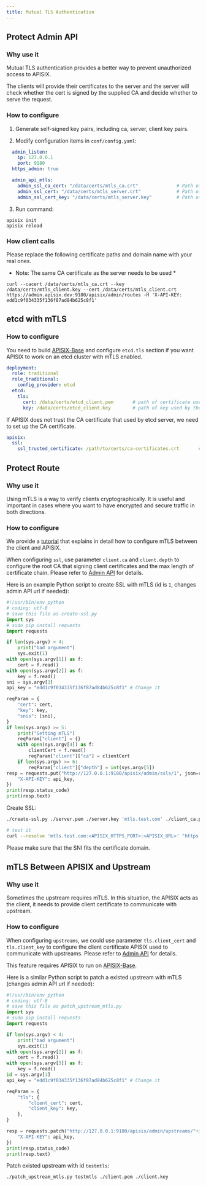 ```yaml
---
title: Mutual TLS Authentication
---
```


<!--
#
# Licensed to the Apache Software Foundation (ASF) under one or more
# contributor license agreements.  See the NOTICE file distributed with
# this work for additional information regarding copyright ownership.
# The ASF licenses this file to You under the Apache License, Version 2.0
# (the "License"); you may not use this file except in compliance with
# the License.  You may obtain a copy of the License at
#
#     http://www.apache.org/licenses/LICENSE-2.0
#
# Unless required by applicable law or agreed to in writing, software
# distributed under the License is distributed on an "AS IS" BASIS,
# WITHOUT WARRANTIES OR CONDITIONS OF ANY KIND, either express or implied.
# See the License for the specific language governing permissions and
# limitations under the License.
#
-->

## Protect Admin API

### Why use it

Mutual TLS authentication provides a better way to prevent unauthorized access to APISIX.

The clients will provide their certificates to the server and the server will check whether the cert is signed by the supplied CA and decide whether to serve the request.

### How to configure

1. Generate self-signed key pairs, including ca, server, client key pairs.

2. Modify configuration items in `conf/config.yaml`:

```yaml
  admin_listen:
    ip: 127.0.0.1
    port: 9180
  https_admin: true

  admin_api_mtls:
    admin_ssl_ca_cert: "/data/certs/mtls_ca.crt"              # Path of your self-signed ca cert.
    admin_ssl_cert: "/data/certs/mtls_server.crt"             # Path of your self-signed server side cert.
    admin_ssl_cert_key: "/data/certs/mtls_server.key"         # Path of your self-signed server side key.
```

3. Run command:

```shell
apisix init
apisix reload
```

### How client calls

Please replace the following certificate paths and domain name with your real ones.

* Note: The same CA certificate as the server needs to be used *

```shell
curl --cacert /data/certs/mtls_ca.crt --key /data/certs/mtls_client.key --cert /data/certs/mtls_client.crt  https://admin.apisix.dev:9180/apisix/admin/routes -H 'X-API-KEY: edd1c9f034335f136f87ad84b625c8f1'
```

## etcd with mTLS

### How to configure

You need to build [APISIX-Base](./FAQ.md#how-do-i-build-the-apisix-base-environment) and configure `etcd.tls` section if you want APISIX to work on an etcd cluster with mTLS enabled.

```yaml
deployment:
  role: traditional
  role_traditional:
    config_provider: etcd
  etcd:
    tls:
      cert: /data/certs/etcd_client.pem       # path of certificate used by the etcd client
      key: /data/certs/etcd_client.key        # path of key used by the etcd client
```

If APISIX does not trust the CA certificate that used by etcd server, we need to set up the CA certificate.

```yaml
apisix:
  ssl:
    ssl_trusted_certificate: /path/to/certs/ca-certificates.crt       # path of CA certificate used by the etcd server
```

## Protect Route

### Why use it

Using mTLS is a way to verify clients cryptographically. It is useful and important in cases where you want to have encrypted and secure traffic in both directions.

### How to configure

We provide a [tutorial](./tutorials/client-to-apisix-mtls.md) that explains in detail how to configure mTLS between the client and APISIX.

When configuring `ssl`, use parameter `client.ca` and `client.depth` to configure the root CA that signing client certificates and the max length of certificate chain. Please refer to [Admin API](./admin-api.md#ssl) for details.

Here is an example Python script to create SSL with mTLS (id is `1`, changes admin API url if needed):

```py
#!/usr/bin/env python
# coding: utf-8
# save this file as create-ssl.py
import sys
# sudo pip install requests
import requests

if len(sys.argv) < 4:
    print("bad argument")
    sys.exit(1)
with open(sys.argv[1]) as f:
    cert = f.read()
with open(sys.argv[2]) as f:
    key = f.read()
sni = sys.argv[3]
api_key = "edd1c9f034335f136f87ad84b625c8f1" # Change it

reqParam = {
    "cert": cert,
    "key": key,
    "snis": [sni],
}
if len(sys.argv) >= 5:
    print("Setting mTLS")
    reqParam["client"] = {}
    with open(sys.argv[4]) as f:
        clientCert = f.read()
        reqParam["client"]["ca"] = clientCert
    if len(sys.argv) >= 6:
        reqParam["client"]["depth"] = int(sys.argv[5])
resp = requests.put("http://127.0.0.1:9180/apisix/admin/ssls/1", json=reqParam, headers={
    "X-API-KEY": api_key,
})
print(resp.status_code)
print(resp.text)
```

Create SSL:

```bash
./create-ssl.py ./server.pem ./server.key 'mtls.test.com' ./client_ca.pem 10

# test it
curl --resolve 'mtls.test.com:<APISIX_HTTPS_PORT>:<APISIX_URL>' "https://<APISIX_URL>:<APISIX_HTTPS_PORT>/hello" -k --cert ./client.pem --key ./client.key
```

Please make sure that the SNI fits the certificate domain.

## mTLS Between APISIX and Upstream

### Why use it

Sometimes the upstream requires mTLS. In this situation, the APISIX acts as the client, it needs to provide client certificate to communicate with upstream.

### How to configure

When configuring `upstreams`, we could use parameter `tls.client_cert` and `tls.client_key` to configure the client certificate APISIX used to communicate with upstreams. Please refer to [Admin API](./admin-api.md#upstream) for details.

This feature requires APISIX to run on [APISIX-Base](./FAQ/#how-do-i-build-the-apisix-base-environment).

Here is a similar Python script to patch a existed upstream with mTLS (changes admin API url if needed):

```python
#!/usr/bin/env python
# coding: utf-8
# save this file as patch_upstream_mtls.py
import sys
# sudo pip install requests
import requests

if len(sys.argv) < 4:
    print("bad argument")
    sys.exit(1)
with open(sys.argv[2]) as f:
    cert = f.read()
with open(sys.argv[3]) as f:
    key = f.read()
id = sys.argv[1]
api_key = "edd1c9f034335f136f87ad84b625c8f1" # Change it

reqParam = {
    "tls": {
        "client_cert": cert,
        "client_key": key,
    },
}

resp = requests.patch("http://127.0.0.1:9180/apisix/admin/upstreams/"+id, json=reqParam, headers={
    "X-API-KEY": api_key,
})
print(resp.status_code)
print(resp.text)
```

Patch existed upstream with id `testmtls`:

```bash
./patch_upstream_mtls.py testmtls ./client.pem ./client.key
```
